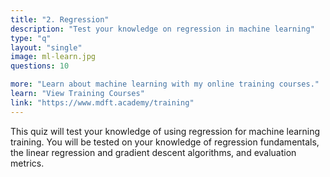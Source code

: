 ```yaml
---
title: "2. Regression"
description: "Test your knowledge on regression in machine learning"
type: "q"
layout: "single"
image: ml-learn.jpg
questions: 10

more: "Learn about machine learning with my online training courses."
learn: "View Training Courses"
link: "https://www.mdft.academy/training"
---
```


This quiz will test your knowledge of using regression for machine learning training. You will be tested on your knowledge of regression fundamentals, the linear regression and gradient descent algorithms, and evaluation metrics.
